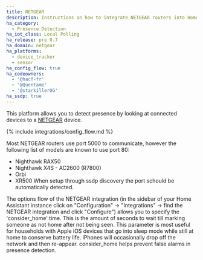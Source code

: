 ```yaml
---
title: NETGEAR
description: Instructions on how to integrate NETGEAR routers into Home Assistant.
ha_category:
  - Presence Detection
ha_iot_class: Local Polling
ha_release: pre 0.7
ha_domain: netgear
ha_platforms:
  - device_tracker
  - sensor
ha_config_flow: true
ha_codeowners:
  - '@hacf-fr'
  - '@Quentame'
  - '@starkillerOG'
ha_ssdp: true
---
```


This platform allows you to detect presence by looking at connected devices to a [NETGEAR](https://www.netgear.com/) device.

{% include integrations/config_flow.md %}

Most NETGEAR routers use port 5000 to communicate, however the following list of models are known to use port 80:
- Nighthawk RAX50
- Nighthawk X4S - AC2600 (R7800)
- Orbi
- XR500
When setup through ssdp discovery the port schould be automatically detected.

The options flow of the NETGEAR integration (in the sidebar of your Home Assistant instance click on "Configuration" -> "Integrations" -> find the NETGEAR integration and click "Configure") allows you to specify the 'consider_home' time. This is the amount of seconds to wait till marking someone as not home after not being seen. This parameter is most useful for households with Apple iOS devices that go into sleep mode while still at home to conserve battery life. iPhones will occasionally drop off the network and then re-appear. consider_home helps prevent false alarms in presence detection.
